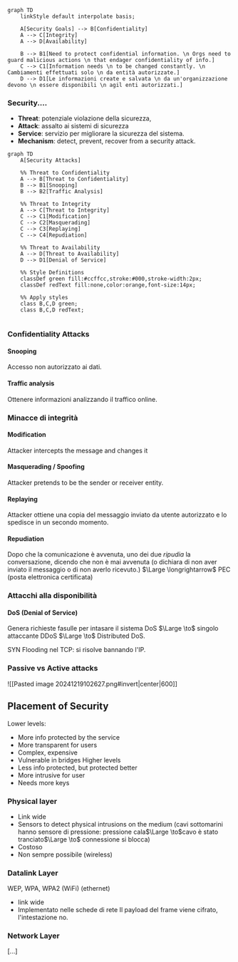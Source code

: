 ```mermaid
graph TD
    linkStyle default interpolate basis;

    A[Security Goals] --> B[Confidentiality]
    A --> C[Integrity]
    A --> D[Availability]

	B --> B1[Need to protect confidential information. \n Orgs need to guard malicious actions \n that endager confidentiality of info.]
	C --> C1[Information needs \n to be changed constantly. \n Cambiamenti effettuati solo \n da entità autorizzate.]
	D --> D1[Le informazioni create e salvata \n da un'organizzazione devono \n essere disponibili \n agil enti autorizzati.]
```

### Security....
- **Threat**: potenziale violazione della sicurezza, 
- **Attack**: assalto ai sistemi di sicurezza 
- **Service**: servizio per migliorare la sicurezza del sistema. 
- **Mechanism**: detect, prevent, recover from a security attack. 

```mermaid
graph TD
    A[Security Attacks]
    
    %% Threat to Confidentiality
    A --> B[Threat to Confidentiality]
    B --> B1[Snooping]
    B --> B2[Traffic Analysis]

    %% Threat to Integrity
    A --> C[Threat to Integrity]
    C --> C1[Modification]
    C --> C2[Masquerading]
    C --> C3[Replaying]
    C --> C4[Repudiation]

    %% Threat to Availability
    A --> D[Threat to Availability]
    D --> D1[Denial of Service]

    %% Style Definitions
    classDef green fill:#ccffcc,stroke:#000,stroke-width:2px;
    classDef redText fill:none,color:orange,font-size:14px;

    %% Apply styles
    class B,C,D green;
    class B,C,D redText;


```


### Confidentiality Attacks
#### Snooping
Accesso non autorizzato ai dati. 
#### Traffic analysis
Ottenere informazioni analizzando il traffico online. 

### Minacce di integrità
#### Modification
Attacker intercepts the message and changes it 
#### Masquerading / Spoofing
Attacker pretends to be the sender or receiver entity.
#### Replaying
Attacker ottiene una copia del messaggio inviato da utente autorizzato e lo spedisce in un secondo momento. 
#### Repudiation
Dopo che la comunicazione è avvenuta, uno dei due *ripudia* la conversazione, dicendo che non è mai avvenuta (o dichiara di non aver inviato il messaggio o di non averlo ricevuto.)
$\Large \longrightarrow$ PEC (posta elettronica certificata)

### Attacchi alla disponibilità 
#### DoS (Denial of Service)
Genera richieste fasulle per intasare il sistema
DoS $\Large \to$ singolo attaccante
DDoS $\Large \to$ Distributed DoS.

SYN Flooding nel TCP: si risolve bannando l'IP.


### Passive vs Active attacks
![[Pasted image 20241219102627.png#invert|center|600]]

## Placement of Security
Lower levels: 
- More info protected by the service
- More transparent for users
- Complex, expensive
- Vulnerable in bridges
Higher levels
- Less info protected, but protected better
- More intrusive for user 
- Needs more keys
### Physical layer
- Link wide
- Sensors to detect physical intrusions on the medium (cavi sottomarini hanno sensore di pressione: pressione cala$\Large \to$cavo è stato tranciato$\Large \to$ connessione si blocca)
- Costoso
- Non sempre possibile (wireless)

### Datalink Layer
WEP, WPA, WPA2 (WiFi)
(ethernet)
- link wide
- Implementato nelle schede di rete
Il payload del frame viene cifrato, l'intestazione no. 

### Network Layer

[...] 


